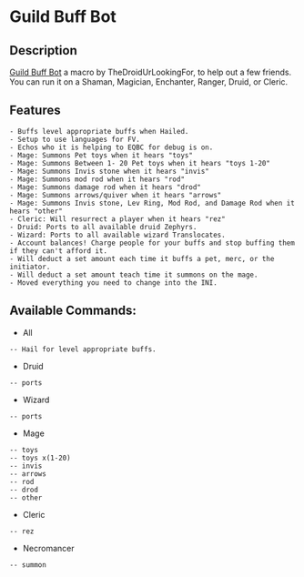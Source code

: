 # Guild Buff Bot

## Description

[Guild Buff Bot](https://macroquest2.com/phpBB3/viewtopic.php?f=49&t=20077) a macro by TheDroidUrLookingFor, to help out a few friends. You can run it on a Shaman, Magician, Enchanter, Ranger, Druid, or Cleric.

## Features

`- Buffs level appropriate buffs when Hailed.`  
`- Setup to use languages for FV.`  
`- Echos who it is helping to EQBC for debug is on.`  
`- Mage: Summons Pet toys when it hears "toys"`  
`- Mage: Summons Between 1- 20 Pet toys when it hears "toys 1-20"`  
`- Mage: Summons Invis stone when it hears "invis"`  
`- Mage: Summons mod rod when it hears "rod"`  
`- Mage: Summons damage rod when it hears "drod"`  
`- Mage: Summons arrows/quiver when it hears "arrows"`  
`- Mage: Summons Invis stone, Lev Ring, Mod Rod, and Damage Rod when it hears "other"`  
`- Cleric: Will resurrect a player when it hears "rez"`  
`- Druid: Ports to all available druid Zephyrs.`  
`- Wizard: Ports to all available wizard Translocates.`  
`- Account balances! Charge people for your buffs and stop buffing them if they can't afford it.`  
`- Will deduct a set amount each time it buffs a pet, merc, or the initiator.`  
`- Will deduct a set amount teach time it summons on the mage.`  
`- Moved everything you need to change into the INI.`

## Available Commands:

- All

`-- Hail for level appropriate buffs.`

- Druid

`-- ports`

- Wizard

`-- ports`

- Mage

`-- toys`  
`-- toys x(1-20)`  
`-- invis`  
`-- arrows`  
`-- rod`  
`-- drod`  
`-- other`

- Cleric

`-- rez`

- Necromancer

`-- summon`

